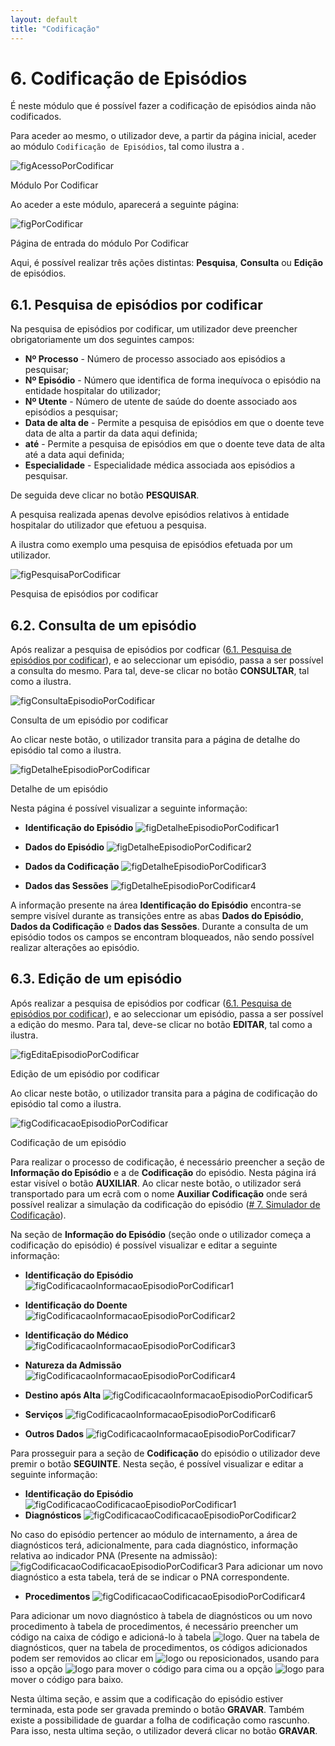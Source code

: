 ```yaml
---
layout: default
title: "Codificação"
---
```



# 6. Codificação de Episódios

É neste módulo que é possível fazer a codificação de episódios ainda não codificados.

Para aceder ao mesmo, o utilizador deve, a partir da página inicial, aceder ao módulo `Codificação de Episódios`, tal como ilustra a [](#figAcessoPorCodificar).

![figAcessoPorCodificar](img/pages/6_1.jpg)

<p class="caption" id="figAcessoPorCodificar">Módulo Por Codificar</p>

Ao aceder a este módulo, aparecerá a seguinte página:

![figPorCodificar](img/pages/6_2.jpg)

<p class="caption" id="figPorCodificar">Página de entrada do módulo Por Codificar</p>

Aqui, é possível realizar três ações distintas: **Pesquisa**, **Consulta** ou **Edição** de episódios. 

## 6.1. Pesquisa de episódios por codificar

Na pesquisa de episódios por codificar, um utilizador deve preencher obrigatoriamente um dos seguintes campos:

* **Nº Processo** - Número de processo associado aos episódios a pesquisar;
* **Nº Episódio** - Número que identifica de forma inequívoca o episódio na entidade hospitalar do utilizador;
* **Nº Utente** - Número de utente de saúde do doente associado aos episódios a pesquisar;
* **Data de alta de** - Permite a pesquisa de episódios em que o doente teve data de alta a partir da data aqui definida;
* **até** - Permite a pesquisa de episódios em que o doente teve data de alta até a data aqui definida;
* **Especialidade** - Especialidade médica associada aos episódios a pesquisar.

De seguida deve clicar no botão **PESQUISAR**.

A pesquisa realizada apenas devolve episódios relativos à entidade hospitalar do utilizador que efetuou a pesquisa.

A [](#figPesquisaPorCodificar) ilustra como exemplo uma pesquisa de episódios efetuada por um utilizador.

![figPesquisaPorCodificar](img/pages/6_1_1.jpg)

<p class="caption" id="figPesquisaPorCodificar">Pesquisa de episódios por codificar</p>

## 6.2. Consulta de um episódio

Após realizar a pesquisa de episódios por codficar ([6.1. Pesquisa de episódios por codificar](#pesquisa-de-episodios-por-codificar)), e ao seleccionar um episódio, passa a ser possível a consulta do mesmo.
Para tal, deve-se clicar no botão **CONSULTAR**, tal como a [](#figConsultaEpisodioPorCodificar) ilustra.

![figConsultaEpisodioPorCodificar](img/pages/6_2_1.jpg)

<p class="caption" id="figConsultaEpisodioPorCodificar">Consulta de um episódio por codificar</p>

Ao clicar neste botão, o utilizador transita para a página de detalhe do episódio tal como a [](#figDetalheEpisodioPorCodificar) ilustra.

![figDetalheEpisodioPorCodificar](img/pages/6_2_2.jpg)

<p class="caption" id="figDetalheEpisodioPorCodificar">Detalhe de um episódio</p>

Nesta página é possível visualizar a seguinte informação:

* **Identificação do Episódio**
![figDetalheEpisodioPorCodificar1](img/pages/6_2_3.jpg)

* **Dados do Episódio**
![figDetalheEpisodioPorCodificar2](img/pages/6_2_4.jpg)

* **Dados da Codificação**
![figDetalheEpisodioPorCodificar3](img/pages/6_2_5.jpg)

* **Dados das Sessões**
![figDetalheEpisodioPorCodificar4](img/pages/6_2_6.jpg)


A informação presente na área **Identificação do Episódio** encontra-se sempre visível durante as transições entre as abas **Dados do Episódio**, **Dados da Codificação** e **Dados das Sessões**.
Durante a consulta de um episódio todos os campos se encontram bloqueados, não sendo possível realizar alterações ao episódio.

## 6.3. Edição de um episódio

Após realizar a pesquisa de episódios por codficar ([6.1. Pesquisa de episódios por codificar](#pesquisa-de-episodios-por-codificar)), e ao seleccionar um episódio, passa a ser possível a edição do mesmo.
Para tal, deve-se clicar no botão **EDITAR**, tal como a [](#figEditaEpisodioPorCodificar) ilustra.

![figEditaEpisodioPorCodificar](img/pages/6_3_1.jpg)

<p class="caption" id="figEditaEpisodioPorCodificar">Edição de um episódio por codificar</p>

Ao clicar neste botão, o utilizador transita para a página de codificação do episódio tal como a [](#figCodificacaoEpisodioPorCodificar) ilustra.

![figCodificacaoEpisodioPorCodificar](img/pages/6_3_2.jpg)

<p class="caption" id="figCodificacaoEpisodioPorCodificar">Codificação de um episódio</p>

Para realizar o processo de codificação, é necessário preencher a seção de **Informação do Episódio** e a de **Codificação** do episódio.
Nesta página irá estar visível o botão **AUXILIAR**. Ao clicar neste botão, o utilizador será transportado para um ecrã com o nome **Auxiliar Codificação** onde será possível realizar a simulação da codificação do episódio ([# 7. Simulador de Codificação](#simular-episodio)).

Na seção de **Informação do Episódio** (seção onde o utilizador começa a codificação do episódio) é possível visualizar e editar a seguinte informação:

* **Identificação do Episódio**
![figCodificacaoInformacaoEpisodioPorCodificar1](img/pages/6_3_3.jpg)

* **Identificação do Doente**
![figCodificacaoInformacaoEpisodioPorCodificar2](img/pages/6_3_4.jpg)

* **Identificação do Médico**
![figCodificacaoInformacaoEpisodioPorCodificar3](img/pages/6_3_5.jpg)

* **Natureza da Admissão**
![figCodificacaoInformacaoEpisodioPorCodificar4](img/pages/6_3_6.jpg)

* **Destino após Alta**
![figCodificacaoInformacaoEpisodioPorCodificar5](img/pages/6_3_7.jpg)

* **Serviços**
![figCodificacaoInformacaoEpisodioPorCodificar6](img/pages/6_3_8.jpg)

* **Outros Dados**
![figCodificacaoInformacaoEpisodioPorCodificar7](img/pages/6_3_9.jpg)

Para prosseguir para a seção de **Codificação** do episódio o utilizador deve premir o botão **SEGUINTE**. 
Nesta seção, é possível visualizar e editar a seguinte informação:

* **Identificação do Episódio**
![figCodificacaoCodificacaoEpisodioPorCodificar1](img/pages/6_3_10.jpg)
* **Diagnósticos**
![figCodificacaoCodificacaoEpisodioPorCodificar2](img/pages/6_3_11.jpg)

No caso do episódio pertencer ao módulo de internamento, a área de diagnósticos terá, adicionalmente, para cada diagnóstico, informação relativa ao indicador PNA (Presente na admissão):
![figCodificacaoCodificacaoEpisodioPorCodificar3](img/pages/6_3_12.jpg)
Para adicionar um novo diagnóstico a esta tabela, terá de se indicar o PNA correspondente.

* **Procedimentos**
![figCodificacaoCodificacaoEpisodioPorCodificar4](img/pages/6_3_13.jpg)

Para adicionar um novo diagnóstico à tabela de diagnósticos ou um novo procedimento à tabela de procedimentos, é necessário preencher um código na caixa de código e adicioná-lo à tabela ![logo](img/6_3_14.jpg).
Quer na tabela de diagnósticos, quer na tabela de procedimentos, os códigos adicionados podem ser removidos ao clicar em ![logo](img/6_3_15.jpg) ou reposicionados, usando para isso a opção ![logo](img/6_3_16.jpg) para mover o código para cima ou a opção ![logo](img/6_3_17.jpg) para mover o código para baixo.

Nesta última seção, e assim que a codificação do episódio estiver terminada, esta pode ser gravada premindo o botão **GRAVAR**.
Também existe a possibilidade de guardar a folha de codificação como rascunho. Para isso, nesta ultima seção, o utilizador deverá clicar no botão **GRAVAR**.

